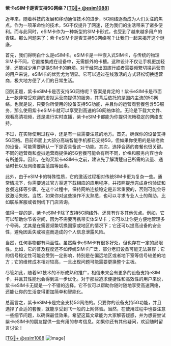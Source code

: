 **紫卡eSIM卡是否支持5G网络？[[TG💪+ @esim1088](https://t.me/s/esim1088)]**

近年来，随着科技的发展和移动通信技术的进步，5G网络逐渐成为人们关注的焦点。作为一项革命性的技术，5G不仅提升了网速，还为我们的生活带来了诸多便利。而与此同时，eSIM卡作为一种新型的SIM卡形式，也受到了越来越多用户的青睐。那么问题来了：紫卡eSIM卡是否支持5G网络呢？让我们一起来揭开这个谜底。

首先，我们得明白什么是eSIM卡。eSIM卡是一种嵌入式SIM卡，与传统的物理SIM卡不同，它直接集成在设备中，无需额外的卡槽。这种设计不仅让手机更加轻薄，还能减少用户更换SIM卡的麻烦。对于经常出国旅行或者需要频繁切换运营商的用户来说，eSIM卡的优势尤为明显。它可以通过在线激活的方式轻松切换运营商，极大地方便了人们的日常生活。

回到正题，紫卡eSIM卡是否支持5G网络呢？答案是肯定的！紫卡eSIM卡是市面上一款非常受欢迎的虚拟运营商提供的服务，其背后依托的是国内主流的5G网络。也就是说，只要你所使用的设备支持5G功能，并且你的运营商套餐包含5G服务，那么使用紫卡eSIM卡就可以享受到高速的5G网络体验。无论是下载大文件、观看高清视频，还是进行实时直播，紫卡eSIM卡都能为你提供流畅稳定的网络支持。

不过，在实际使用过程中，还是有一些需要注意的地方。首先，确保你的设备支持5G网络。目前市面上大部分高端智能手机都已支持5G，但如果你使用的是较老款的设备，可能需要确认一下是否具备这一功能。其次，选择合适的套餐也很关键。不同的运营商和虚拟运营商提供的5G套餐可能会有所不同，价格和服务内容也会有所差异。因此，在购买紫卡eSIM卡之前，建议先了解清楚自己所需的流量、通话时长以及网络覆盖范围等因素。

此外，由于eSIM卡的特殊性质，它的激活过程相对传统SIM卡更为复杂一些。通常情况下，你需要通过官方渠道下载相应的应用程序，并按照提示完成身份验证和套餐选择等步骤。在这个过程中，保持网络连接稳定是非常重要的，否则可能会导致激活失败。当然，如果你对这些操作不太熟悉，也可以寻求专业人士的帮助，比如联系客服或者到线下门店咨询。

值得一提的是，紫卡eSIM卡除了支持5G网络外，还具有许多其他优点。例如，它可以帮助你节省空间，因为不需要再携带实体SIM卡；它可以让你更方便地管理多个号码，尤其是在需要频繁切换国家或地区的情况下；它还可以提高设备的安全性，避免因丢失或被盗而造成的个人信息泄露风险。

当然，任何事物都有两面性。虽然紫卡eSIM卡有很多好处，但也存在一定的局限性。比如，它的普及程度还不如传统SIM卡广泛，部分老旧设备可能无法兼容；它的信号稳定性可能会受到一定影响，特别是在偏远地区或者地下室等信号较差的地方；它的维修成本相对较高，一旦出现问题可能需要更换整个主板。

尽管如此，随着5G技术的不断成熟和推广，相信未来会有更多的设备支持eSIM卡，并且其性能也会得到进一步优化。对于那些追求便捷性和高效性的用户来说，紫卡eSIM卡无疑是一个不错的选择。它不仅可以帮助你随时随地享受高速网络，还能让你的生活变得更加简单和智能化。

总而言之，紫卡eSIM卡是完全支持5G网络的。只要你的设备支持5G功能，并且选择了合适的套餐，就能享受到飞一般的上网体验。当然，在使用过程中也要注意一些细节问题，以确保最佳效果。希望这篇文章能为大家解答疑惑，并为想要尝试紫卡eSIM卡的朋友提供一些有用的参考信息。如果你还有其他疑问，欢迎随时留言讨论！

[[TG💪+ @esim1088](https://t.me/s/esim1088) ![Image](https://i.postimg.cc/4NQfJmqS/Snipaste-2025-05-13-00-14-12.png)]